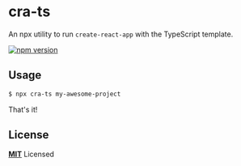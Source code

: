 # cra-ts

An npx utility to run `create-react-app` with the TypeScript template.

[![npm version](https://badge.fury.io/js/cra-ts.svg)](https://badge.fury.io/js/cra-ts)

## Usage

```bash
$ npx cra-ts my-awesome-project
```

That's it!

## License

**[MIT](LICENSE)** Licensed
